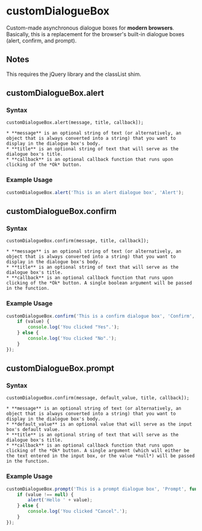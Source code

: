 customDialogueBox
===============

Custom-made asynchronous dialogue boxes for **modern browsers**.
Basically, this is a replacement for the browser's built-in dialogue boxes (alert, confirm, and prompt).

## Notes

This requires the jQuery library and the classList shim.

## customDialogueBox.alert

### Syntax

`customDialogueBox.alert(message, title, callback]);`

    * **message** is an optional string of text (or alternatively, an object that is always converted into a string) that you want to display in the dialogue box's body.
    * **title** is an optional string of text that will serve as the dialogue box's title.
    * **callback** is an optional callback function that runs upon clicking of the *Ok* button.

### Example Usage

```javascript
customDialogueBox.alert('This is an alert dialogue box', 'Alert');
```

## customDialogueBox.confirm

### Syntax

`customDialogueBox.confirm(message, title, callback]);`

    * **message** is an optional string of text (or alternatively, an object that is always converted into a string) that you want to display in the dialogue box's body.
    * **title** is an optional string of text that will serve as the dialogue box's title.
    * **callback** is an optional callback function that runs upon clicking of the *Ok* button. A single boolean argument will be passed in the function.

### Example Usage

```javascript
customDialogueBox.confirm('This is a confirm dialogue box', 'Confirm', function (value) {
    if (value) {
        console.log('You clicked "Yes".');
    } else {
        console.log('You clicked "No".');
    }
});
```

## customDialogueBox.prompt

### Syntax

`customDialogueBox.confirm(message, default_value, title, callback]);`

    * **message** is an optional string of text (or alternatively, an object that is always converted into a string) that you want to display in the dialogue box's body.
    * **default_value** is an optional value that will serve as the input box's default value.
    * **title** is an optional string of text that will serve as the dialogue box's title.
    * **callback** is an optional callback function that runs upon clicking of the *Ok* button. A single argument (which will either be the text entered in the input box, or the value *null*) will be passed in the function.

### Example Usage

```javascript
customDialogueBox.prompt('This is a prompt dialogue box', 'Prompt', function (value) {
    if (value !== null) {
        alert('Hello ' + value);
    } else {
        console.log('You clicked "Cancel".');
    }
});
```
